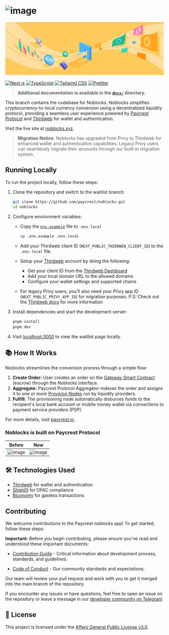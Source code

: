 # ![image](/public/logos/noblocks-logo.svg)

![image](/public/images/noblocks-bg-image.png)

[![Next.js](https://img.shields.io/badge/-Next.js-61DAFB?logo=Next.js&logoColor=white&color=11172a)](https://nextjs.org/)
[![TypeScript](https://img.shields.io/badge/-TypeScript-FFA500?logo=TypeScript&logoColor=blue&color=11172a)](https://typescriptlang.org/)
[![Tailwind CSS](https://img.shields.io/badge/-Tailwind%20CSS-06B6D4?logo=Tailwind%20CSS&logoColor=blue&color=11172a)](https://tailwindcss.com/)
[![Prettier](https://img.shields.io/badge/-Prettier-1d2b34?logo=Prettier&logoColor=efbc3a&color=11172a)](https://prettier.io/)

> **Additional documentation is available in the [`docs/`](docs/) directory.**

This branch contains the codebase for Noblocks. Noblocks simplifies cryptocurrency-to-local currency conversion using a decentralized liquidity protocol, providing a seamless user experience powered by [Paycrest Protocol](https://paycrest.io/) and [Thirdweb](https://thirdweb.com/) for wallet and authentication.

Visit the live site at [noblocks.xyz](https://noblocks.xyz).

> **Migration Notice**: Noblocks has upgraded from Privy to Thirdweb for enhanced wallet and authentication capabilities. Legacy Privy users can seamlessly migrate their accounts through our built-in migration system.

## Running Locally

To run the project locally, follow these steps:

1. Clone the repository and switch to the waitlist branch:

   ```bash
   git clone https://github.com/paycrest/noblocks.git
   cd noblocks
   ```

2. Configure environment variables:

   - Copy the [`env.example`](.env.example) file to `.env.local`

     ```bash
     cp .env.example .env.local
     ```

   - Add your Thirdweb client ID (`NEXT_PUBLIC_THIRDWEB_CLIENT_ID`) to the `.env.local` file.
   - Setup your [Thirdweb](https://thirdweb.com/) account by doing the following:
     - Get your client ID from the [Thirdweb Dashboard](https://thirdweb.com/dashboard)
     - Add your local domain URL to the allowed domains
     - Configure your wallet settings and supported chains
   - For legacy Privy users, you'll also need your Privy app ID (`NEXT_PUBLIC_PRIVY_APP_ID`) for migration purposes.
     P.S: Check out the [Thirdweb docs](https://portal.thirdweb.com/) for more information

3. Install dependencies and start the development server:

   ```bash
   pnpm install
   pnpm dev
   ```

4. Visit [localhost:3000](http://localhost:3000) to view the waitlist page locally.

## 📚 How It Works

Noblocks streamlines the conversion process through a simple flow:

1. **Create Order:** User creates an order on the [Gateway Smart Contract](https://github.com/paycrest/contracts) (escrow) through the Noblocks interface.
2. **Aggregate:** Paycrest Protocol Aggregator indexes the order and assigns it to one or more [Provision Nodes](https://github.com/paycrest/provider) run by liquidity providers.
3. **Fulfill:** The provisioning node automatically disburses funds to the recipient's local bank account or mobile money wallet via connections to payment service providers (PSP).

For more details, visit [paycrest.io](https://paycrest.io).

### Noblocks is built on Paycrest Protocol

| Before                                                                                         | Now                                                                                            |
| ---------------------------------------------------------------------------------------------- | ---------------------------------------------------------------------------------------------- |
| ![image](https://github.com/paycrest/zap/assets/87664239/73548ada-bde5-41f5-8af6-0f9f943c763f) | ![image](https://github.com/paycrest/zap/assets/87664239/495e166f-54cf-4951-9cdd-92b9357e8608) |

## 🛠️ Technologies Used

- [Thirdweb](https://thirdweb.com/) for wallet and authentication
- [Shield3](https://shield3.com/) for OFAC compliance
- [Biconomy](https://biconomy.io/) for gasless transactions

## Contributing

We welcome contributions to the Paycrest noblocks app! To get started, follow these steps:

**Important:** Before you begin contributing, please ensure you've read and understood these important documents:

- [Contribution Guide](https://paycrest.notion.site/Contribution-Guide-1602482d45a2809a8930e6ad565c906a) - Critical information about development process, standards, and guidelines.

- [Code of Conduct](https://paycrest.notion.site/Contributor-Code-of-Conduct-1602482d45a2806bab75fd314b381f4c) - Our community standards and expectations.

Our team will review your pull request and work with you to get it merged into the main branch of the repository.

If you encounter any issues or have questions, feel free to open an issue on the repository or leave a message in our [developer community on Telegram](https://t.me/+Stx-wLOdj49iNDM0)

## 📄 License

This project is licensed under the [Affero General Public License v3.0](LICENSE).
